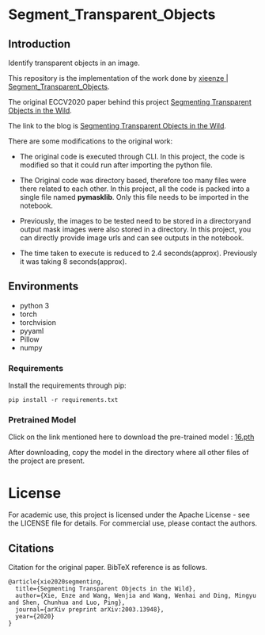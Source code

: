 # Segment_Transparent_Objects

## Introduction

Identify transparent objects in an image.

This repository is the implementation of the work done by [xieenze | Segment_Transparent_Objects](https://github.com/xieenze/Segment_Transparent_Objects).

The original ECCV2020 paper behind this project [Segmenting Transparent Objects in the Wild](https://arxiv.org/abs/2003.13948).

The link to the blog is [Segmenting Transparent Objects in the Wild](https://xieenze.github.io/projects/TransLAB/TransLAB.html).

There are some modifications to the original work:
   - The original code is executed through CLI. In this project, the code is modified so that it could run after importing the python file.



   - The Original code was directory based, therefore too many files were there related to each other. In this project, all the code is packed into a single file named **pymasklib**. Only this file needs to be imported in the notebook.
   
   
   
   - Previously, the images to be tested need to be stored in a directoryand output mask images were also stored in a directory. In this project, you can directly provide image urls and can see outputs in the notebook.
   - The time taken to execute is reduced to 2.4 seconds(approx). Previously it was taking 8 seconds(approx).

## Environments

- python 3
- torch
- torchvision
- pyyaml
- Pillow
- numpy

### Requirements

Install the requirements through pip:
```
pip install -r requirements.txt
```


### Pretrained Model
Click on the link mentioned here to download the pre-trained model : [16.pth](https://drive.google.com/file/d/1moJ0B8ZhjN6679l3dwuxF0n2VKIoLBZt/view?usp=sharing)


After downloading, copy the model in the directory where all other files of the project are present.


# License

For academic use, this project is licensed under the Apache License - see the LICENSE file for details. For commercial use, please contact the authors. 

## Citations

Citation for the original paper. BibTeX reference is as follows.

```
@article{xie2020segmenting,
  title={Segmenting Transparent Objects in the Wild},
  author={Xie, Enze and Wang, Wenjia and Wang, Wenhai and Ding, Mingyu and Shen, Chunhua and Luo, Ping},
  journal={arXiv preprint arXiv:2003.13948},
  year={2020}
}
```
